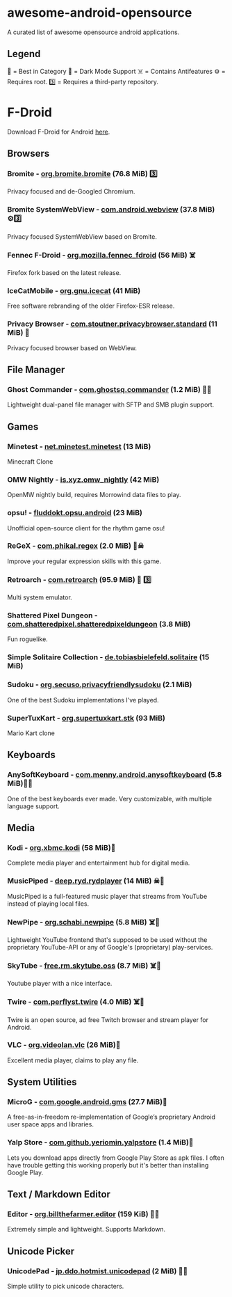 # awesome-android-opensource

A curated list of awesome opensource android applications.

## Legend
🌟 = Best in Category
🌚 = Dark Mode Support
☠️ = Contains Antifeatures
⚙️ = Requires root.
3️⃣ = Requires a third-party repository.


# F-Droid

Download F-Droid for Android [here](https://f-droid.org/en/).

## Browsers

### Bromite - [org.bromite.bromite](https://www.bromite.org/fdroid) (76.8 MiB) 3️⃣
Privacy focused and de-Googled Chromium.

### Bromite SystemWebView - [com.android.webview](https://www.bromite.org/fdroid) (37.8 MiB) ⚙3️⃣
Privacy focused SystemWebView based on Bromite.

### Fennec F-Droid - [org.mozilla.fennec_fdroid](https://f-droid.org/en/packages/org.mozilla.fennec_fdroid/) (56 MiB) ☠️
Firefox fork based on the latest release.

### IceCatMobile - [org.gnu.icecat](https://f-droid.org/en/packages/org.gnu.icecat/) (41 MiB)
Free software rebranding of the older Firefox-ESR release.

### Privacy Browser - [com.stoutner.privacybrowser.standard](https://f-droid.org/en/packages/com.stoutner.privacybrowser.standard/) (11 MiB) 🌚 
Privacy focused browser based on WebView.

## File Manager

### Ghost Commander - [com.ghostsq.commander](https://f-droid.org/en/packages/com.ghostsq.commander/) (1.2 MiB) 🌟🌚 
Lightweight dual-panel file manager with SFTP and SMB plugin support.

## Games

### Minetest - [net.minetest.minetest](https://f-droid.org/en/packages/net.minetest.minetest/) (13 MiB)
Minecraft Clone

### OMW Nightly - [is.xyz.omw_nightly](https://f-droid.org/en/packages/is.xyz.omw_nightly/) (42 MiB)
OpenMW nightly build, requires Morrowind data files to play.

### opsu! - [fluddokt.opsu.android](https://f-droid.org/en/packages/fluddokt.opsu.android/) (23 MiB)
Unofficial open-source client for the rhythm game osu!

### ReGeX - [com.phikal.regex](https://f-droid.org/en/packages/com.phikal.regex/) (2.0 MiB) 🌚☠
Improve your regular expression skills with this game.

### Retroarch - [com.retroarch](https://fdroid.libretro.com/website/) (95.9 MiB) 🌚 3️⃣
Multi system emulator.

### Shattered Pixel Dungeon - [com.shatteredpixel.shatteredpixeldungeon](https://f-droid.org/en/packages/com.shatteredpixel.shatteredpixeldungeon/) (3.8 MiB)
Fun roguelike.

### Simple Solitaire Collection - [de.tobiasbielefeld.solitaire](https://f-droid.org/en/packages/de.tobiasbielefeld.solitaire/) (15 MiB)

### Sudoku - [org.secuso.privacyfriendlysudoku](https://f-droid.org/en/packages/org.secuso.privacyfriendlysudoku/) (2.1 MiB)
One of the best Sudoku implementations I've played.

### SuperTuxKart - [org.supertuxkart.stk](https://f-droid.org/en/packages/org.supertuxkart.stk/) (93 MiB)
Mario Kart clone

## Keyboards

### AnySoftKeyboard - [com.menny.android.anysoftkeyboard](https://f-droid.org/en/packages/com.menny.android.anysoftkeyboard/) (5.8 MiB)🌚🌟
One of the best keyboards ever made. Very customizable, with multiple language support.

## Media

### Kodi - [org.xbmc.kodi](https://f-droid.org/en/packages/org.xbmc.kodi/) (58 MiB)🌚 
Complete media player and entertainment hub for digital media.

### MusicPiped - [deep.ryd.rydplayer](https://f-droid.org/en/packages/deep.ryd.rydplayer/) (14 MiB) ☠🌚 
MusicPiped is a full-featured music player that streams from YouTube instead of playing local files.

### NewPipe - [org.schabi.newpipe](https://f-droid.org/en/packages/org.schabi.newpipe/) (5.8 MiB) ☠️🌚 
Lightweight YouTube frontend that's supposed to be used without the proprietary YouTube-API or any of Google's (proprietary) play-services.

### SkyTube - [free.rm.skytube.oss](https://f-droid.org/en/packages/free.rm.skytube.oss/) (8.7 MiB) ☠️🌚 
Youtube player with a nice interface.

### Twire - [com.perflyst.twire](https://f-droid.org/en/packages/com.perflyst.twire/) (4.0 MiB) ☠️🌚 
Twire is an open source, ad free Twitch browser and stream player for Android.

### VLC - [org.videolan.vlc](https://f-droid.org/en/packages/org.videolan.vlc/) (26 MiB)🌚 
Excellent media player, claims to play any file.

## System Utilities

### MicroG - [com.google.android.gms](https://microg.org/fdroid.html) (27.7 MiB)🌟
A free-as-in-freedom re-implementation of Google’s proprietary Android user space apps and libraries.

### Yalp Store - [com.github.yeriomin.yalpstore](https://f-droid.org/en/packages/com.github.yeriomin.yalpstore/) (1.4 MiB)🌚 
Lets you download apps directly from Google Play Store as apk files. I often have trouble getting this working properly but it's better than installing Google Play.

## Text / Markdown Editor

### Editor - [org.billthefarmer.editor](https://f-droid.org/en/packages/org.billthefarmer.editor/) (159 KiB) 🌟🌚
Extremely simple and lightweight. Supports Markdown.

## Unicode Picker

### UnicodePad - [jp.ddo.hotmist.unicodepad](https://f-droid.org/en/packages/jp.ddo.hotmist.unicodepad/) (2 MiB) 🌟🌚
Simple utility to pick unicode characters.